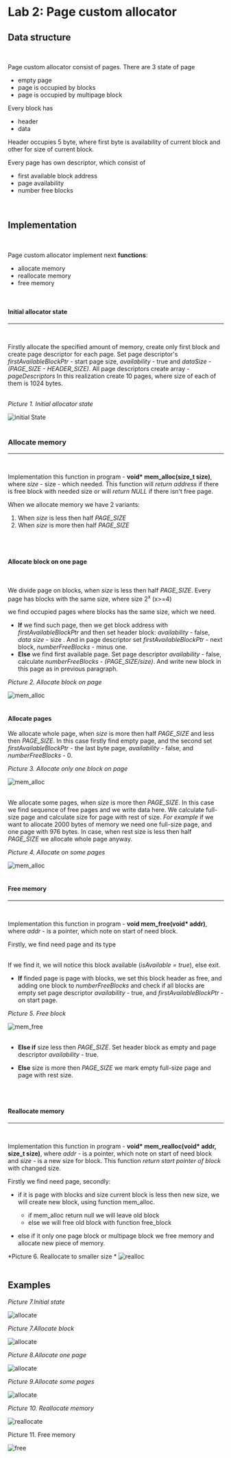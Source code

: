 # Lab 2: Page custom allocator

## **Data structure**

<br>

Page custom allocator consist of pages. There are 3 state of page

- empty page
- page is occupied by blocks
- page is occupied by multipage block

Every block has
- header
- data

Header occupies 5 byte, where first byte is availability of current block
and other for size of current block.

Every page has own descriptor, which consist of

- first available block address
- page availability
- number free blocks

<br>

## **Implementation**
<br>

Page custom allocator implement next **functions**:

- allocate memory
- reallocate memory
- free memory

<br>


#### **Initial allocator state**
---
<br>

Firstly allocate the specified amount of memory, create only first block
and create page descriptor for each page. Set page descriptor's
*firstAvailableBlockPtr* - start page size, *availability* - true and
*dataSize* - *(PAGE_SIZE - HEADER_SIZE)*. All page descriptors create array - 
*pageDescriptors*
In this realization create 10 pages, where size of each of them is 1024 bytes.
<br>
<br>

*Picture 1. Initial allocator state*
<br>


![initial State](./img/initialState.jpg)
<br>
<br>




### **Allocate memory**
---
<br>


Implementation this function in program -  __void* mem_alloc(size_t size)__, where *size* - 
size - which needed. This function will *return address* if there is free block with needed 
size or will *return NULL* if there isn't free page.

When we allocate memory we have 2 variants:
1. When *size* is less then half *PAGE_SIZE*
2. When *size* is more then half *PAGE_SIZE*

<br>
<br>


#### **Allocate block on one page**

<br>

We divide page on blocks, when *size* is less then half *PAGE_SIZE*.
Every page has blocks with the same size, where size 2<sup>x</sup> (x>=4)

we find occupied pages where blocks has the same size, which we need.
- **If** we find such page, then we get block address with *firstAvailableBlockPtr* and then set header 
block: *availability* - false, *data size* - size . And in page descriptor set 
*firstAvailableBlockPtr* - next block, *numberFreeBlocks* - minus one. 
- **Else** we find first available page. Set page descriptor *availability* - false,
calculate *numberFreeBlocks* - *(PAGE_SIZE/size)*. And write new block in this page as in previous 
paragraph.

*Picture 2. Allocate block on page*
<br>


![mem_alloc](./img/memAllocBlock.jpg)
<br>
<br>



#### **Allocate pages**


We allocate whole page, when *size* is more then half *PAGE_SIZE* and less then *PAGE_SIZE*.
In this case firstly find empty page, and the second set *firstAvailableBlockPtr* - the last byte page,
*availability* - false, and *numberFreeBlocks* - 0.


*Picture 3. Allocate only one block on page*
<br>


![mem_alloc](./img/memAllocOnePage.jpg)
<br>
<br>


We allocate some pages, when *size* is more then *PAGE_SIZE*. In this case we find sequence 
of free pages and we write data here. We calculate full-size page and calculate size for page with 
rest of size. *For example* if we want to allocate 2000 bytes of memory we need one full-size page, 
and one page with 976 bytes. In case, when rest size is less then half *PAGE_SIZE* we allocate whole 
page anyway.

*Picture 4. Allocate on some pages*
<br>


![mem_alloc](./img/memAllocSomePages.jpg)
<br>
<br>



#### **Free memory**
---
<br>


Implementation this function in program - __void mem_free(void* addr)__, where *addr* - is a 
pointer, which note on start of need block.

Firstly, we find need page and its type
<br>
<br>


If we find it, we will notice this block available (*isAvailable = true*), else exit.
- **If** finded page is page with blocks, we set this block header as free, and adding one block to
*numberFreeBlocks* and check if all blocks are empty set page descriptor *availability* - true, and
*firstAvailableBlockPtr* - on start page.

*Picture 5. Free block*
<br>


![mem_free](./img/memFreeBlockPage.jpg)
<br>
<br>

- **Else if** size less then *PAGE_SIZE*. Set header block as empty and page descriptor 
*availability* - true.

- **Else** size is more then *PAGE_SIZE* we mark empty full-size page and page with rest size.

<br>
<br>

#### **Reallocate memory**
---
<br>


Implementation this function in program - __void* mem_realloc(void* addr, size_t size)__, 
where *addr* - is a pointer, which note on start of need block and *size* - is a new size for 
block. This function *return start pointer of block* with changed size.

Firstly we find need page, secondly: 
* if it is page with blocks and size current block is less then new size, we will create new block,
using function mem_alloc.
   - if mem_alloc return null we will leave old block
   - else we will free old block with function free_block

* else if it only one page block or multipage block we free memory and allocate new piece of memory.

*Picture 6. Reallocate to smaller size *
![realloc](./img/ReallocSmallerSize.jpg)
<br>
<br>


## Examples



*Picture 7.Initial state*


![allocate](./img/init.jpg)

*Picture 7.Allocate block*


![allocate](./img/allocationBlock.jpg)


*Picture 8.Allocate one page*


![allocate](./img/allocationOnePage.jpg)



*Picture 9.Allocate some pages*


![allocate](./img/allocationOnePage.jpg)



*Picture 10. Reallocate memory*


![reallocate](./img/reallocation.jpg)


Picture 11. Free memory


![free](./img/free.jpg)

